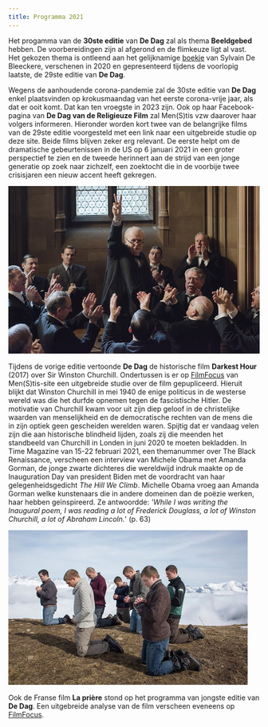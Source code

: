 ```yaml
---
title: Programma 2021
---
```


Het progamma van de **30ste editie** van **De Dag** zal als thema **Beeldgebed** hebben. De voorbereidingen zijn al afgerond en de flimkeuze ligt al vast. Het gekozen thema is ontleend aan het gelijknamige  [boekje](http://www.menstis.be/webshop/Beeldgebed/) van Sylvain De Bleeckere, verschenen in 2020 en gepresenteerd tijdens de voorlopig laatste, de 29ste editie van **De Dag**. 

 Wegens de aanhoudende corona-pandemie zal de 30ste editie van **De Dag** enkel plaatsvinden op krokusmaandag van het eerste corona-vrije jaar, als dat er ooit komt. Dat kan ten vroegste in 2023 zijn. Ook op haar Facebook-pagina van **De Dag van de Religieuze Film** zal Men(S)tis vzw daarover haar volgers informeren. Hieronder worden kort twee van de belangrijke films van de 29ste editie voorgesteld met een link naar een uitgebreide studie op deze site. Beide films blijven zeker erg relevant. De eerste helpt om de dramatische gebeurtenissen in de US op 6 januari 2021 in een groter perspectief te zien en de tweede herinnert aan de strijd van een jonge generatie op zoek naar zichzelf, een zoektocht die in de voorbije twee crisisjaren een nieuw accent heeft gekregen.


<img src="dh.jpg">

Tijdens de vorige editie vertoonde **De Dag** de historische film **Darkest Hour** (2017) over Sir Winston Churchill. Ondertussen is er op [FilmFocus](http://www.menstis.be/film-focus/darkesthour/) van Men(S)tis-site een uitgebreide studie over de film gepupliceerd. Hieruit blijkt dat Winston Churchill in mei 1940 de enige politicus in de westerse wereld was die het durfde opnemen tegen de fascistische Hitler. De motivatie van Churchill kwam voor uit zijn diep geloof in de christelijke waarden van menselijkheid en de democratische rechten van de mens die in zijn optiek geen gescheiden werelden waren. Spijtig dat er vandaag velen zijn die aan historische blindheid lijden, zoals zij die meenden het standbeeld van Churchill in Londen in juni 2020 te moeten bekladden. In Time Magazine van 15-22 februari 2021, een themanummer over The Black Renaissance, verscheen een interview van Michele Obama met Amanda Gorman, de jonge zwarte dichteres die wereldwijd indruk maakte op de Inauguration Day van president Biden met de voordracht van haar gelegenheidsgedicht _The Hill We Climb_. Michelle Obama vroeg aan Amanda Gorman welke kunstenaars die in andere domeinen dan de poëzie werken, haar hebben geïnspireerd. Ze antwoordde: _'While I was writing the Inaugural poem, I was reading a lot of Frederick Douglass, a lot of Winston Churchill, a lot of Abraham Lincoln._' (p. 63)

<img src="lp.jpg">

Ook de Franse film **La prière** stond op het programma van jongste editie van **De Dag**. Een uitgebreide analyse van de film verscheen eveneens op [FilmFocus](http://www.menstis.be/film-focus/priere/). 



